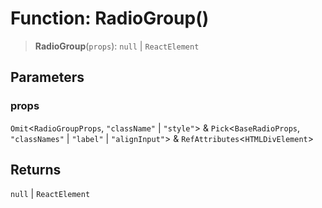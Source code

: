 # Function: RadioGroup()

> **RadioGroup**(`props`): `null` \| `ReactElement`

## Parameters

### props

`Omit`\<`RadioGroupProps`, `"className"` \| `"style"`\> & `Pick`\<`BaseRadioProps`, `"classNames"` \| `"label"` \| `"alignInput"`\> & `RefAttributes`\<`HTMLDivElement`\>

## Returns

`null` \| `ReactElement`
